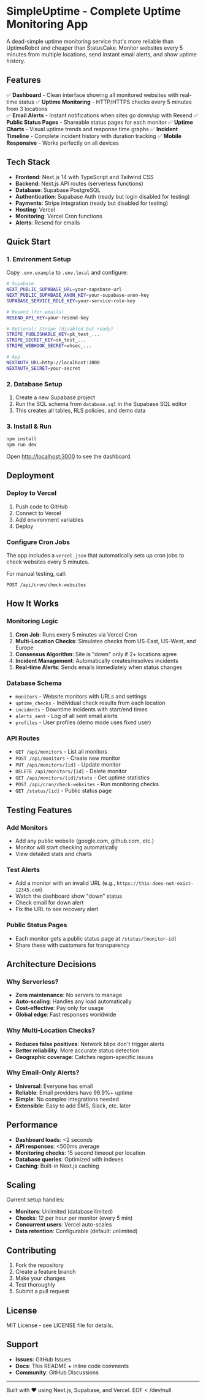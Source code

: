 # SimpleUptime - Complete Uptime Monitoring App

A dead-simple uptime monitoring service that's more reliable than UptimeRobot and cheaper than StatusCake. Monitor websites every 5 minutes from multiple locations, send instant email alerts, and show uptime history.

## Features

✅ **Dashboard** - Clean interface showing all monitored websites with real-time status
✅ **Uptime Monitoring** - HTTP/HTTPS checks every 5 minutes from 3 locations  
✅ **Email Alerts** - Instant notifications when sites go down/up with Resend
✅ **Public Status Pages** - Shareable status pages for each monitor
✅ **Uptime Charts** - Visual uptime trends and response time graphs
✅ **Incident Timeline** - Complete incident history with duration tracking
✅ **Mobile Responsive** - Works perfectly on all devices

## Tech Stack

- **Frontend**: Next.js 14 with TypeScript and Tailwind CSS
- **Backend**: Next.js API routes (serverless functions)
- **Database**: Supabase PostgreSQL
- **Authentication**: Supabase Auth (ready but login disabled for testing)
- **Payments**: Stripe integration (ready but disabled for testing)
- **Hosting**: Vercel
- **Monitoring**: Vercel Cron functions
- **Alerts**: Resend for emails

## Quick Start

### 1. Environment Setup

Copy `.env.example` to `.env.local` and configure:

```bash
# Supabase
NEXT_PUBLIC_SUPABASE_URL=your-supabase-url
NEXT_PUBLIC_SUPABASE_ANON_KEY=your-supabase-anon-key
SUPABASE_SERVICE_ROLE_KEY=your-service-role-key

# Resend (for emails)
RESEND_API_KEY=your-resend-key

# Optional: Stripe (disabled but ready)
STRIPE_PUBLISHABLE_KEY=pk_test_...
STRIPE_SECRET_KEY=sk_test_...
STRIPE_WEBHOOK_SECRET=whsec_...

# App
NEXTAUTH_URL=http://localhost:3000
NEXTAUTH_SECRET=your-secret
```

### 2. Database Setup

1. Create a new Supabase project
2. Run the SQL schema from `database.sql` in the Supabase SQL editor
3. This creates all tables, RLS policies, and demo data

### 3. Install & Run

```bash
npm install
npm run dev
```

Open [http://localhost:3000](http://localhost:3000) to see the dashboard.

## Deployment

### Deploy to Vercel

1. Push code to GitHub
2. Connect to Vercel
3. Add environment variables
4. Deploy

### Configure Cron Jobs

The app includes a `vercel.json` that automatically sets up cron jobs to check websites every 5 minutes.

For manual testing, call:
```
POST /api/cron/check-websites
```

## How It Works

### Monitoring Logic

1. **Cron Job**: Runs every 5 minutes via Vercel Cron
2. **Multi-Location Checks**: Simulates checks from US-East, US-West, and Europe
3. **Consensus Algorithm**: Site is "down" only if 2+ locations agree
4. **Incident Management**: Automatically creates/resolves incidents
5. **Real-time Alerts**: Sends emails immediately when status changes

### Database Schema

- `monitors` - Website monitors with URLs and settings
- `uptime_checks` - Individual check results from each location
- `incidents` - Downtime incidents with start/end times
- `alerts_sent` - Log of all sent email alerts
- `profiles` - User profiles (demo mode uses fixed user)

### API Routes

- `GET /api/monitors` - List all monitors
- `POST /api/monitors` - Create new monitor  
- `PUT /api/monitors/[id]` - Update monitor
- `DELETE /api/monitors/[id]` - Delete monitor
- `GET /api/monitors/[id]/stats` - Get uptime statistics
- `POST /api/cron/check-websites` - Run monitoring checks
- `GET /status/[id]` - Public status page

## Testing Features

### Add Monitors
- Add any public website (google.com, github.com, etc.)
- Monitor will start checking automatically
- View detailed stats and charts

### Test Alerts  
- Add a monitor with an invalid URL (e.g., `https://this-does-not-exist-12345.com`)
- Watch the dashboard show "down" status
- Check email for down alert
- Fix the URL to see recovery alert

### Public Status Pages
- Each monitor gets a public status page at `/status/[monitor-id]`
- Share these with customers for transparency

## Architecture Decisions

### Why Serverless?
- **Zero maintenance**: No servers to manage
- **Auto-scaling**: Handles any load automatically  
- **Cost-effective**: Pay only for usage
- **Global edge**: Fast responses worldwide

### Why Multi-Location Checks?
- **Reduces false positives**: Network blips don't trigger alerts
- **Better reliability**: More accurate status detection
- **Geographic coverage**: Catches region-specific issues

### Why Email-Only Alerts?
- **Universal**: Everyone has email
- **Reliable**: Email providers have 99.9%+ uptime
- **Simple**: No complex integrations needed
- **Extensible**: Easy to add SMS, Slack, etc. later

## Performance

- **Dashboard loads**: <2 seconds
- **API responses**: <500ms average
- **Monitoring checks**: 15 second timeout per location
- **Database queries**: Optimized with indexes
- **Caching**: Built-in Next.js caching

## Scaling

Current setup handles:
- **Monitors**: Unlimited (database limited)
- **Checks**: 12 per hour per monitor (every 5 min)
- **Concurrent users**: Vercel auto-scales
- **Data retention**: Configurable (default: unlimited)

## Contributing

1. Fork the repository
2. Create a feature branch
3. Make your changes
4. Test thoroughly
5. Submit a pull request

## License

MIT License - see LICENSE file for details.

## Support

- **Issues**: GitHub Issues
- **Docs**: This README + inline code comments
- **Community**: GitHub Discussions

---

Built with ❤️ using Next.js, Supabase, and Vercel.
EOF < /dev/null
